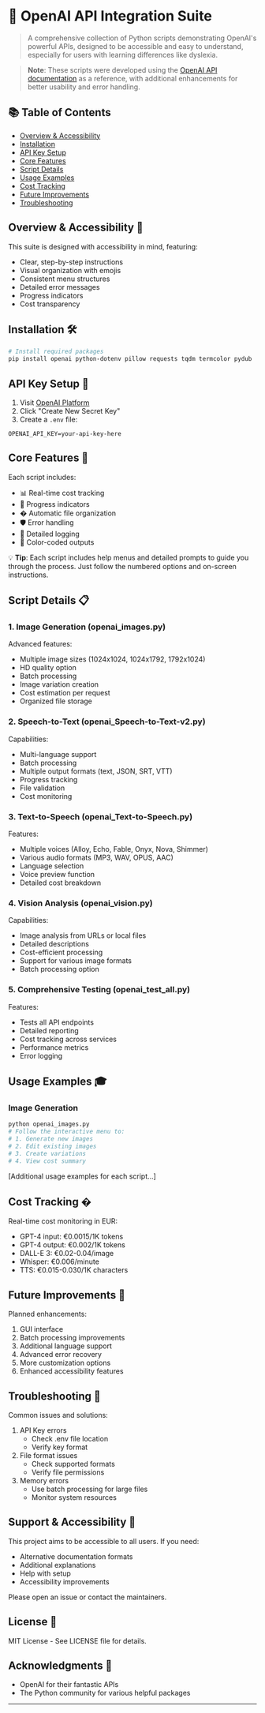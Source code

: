 # 🤖 OpenAI API Integration Suite

> A comprehensive collection of Python scripts demonstrating OpenAI's powerful APIs, designed to be accessible and easy to understand, especially for users with learning differences like dyslexia.

> **Note**: These scripts were developed using the [OpenAI API documentation](https://platform.openai.com/docs/api-reference) as a reference, with additional enhancements for better usability and error handling.

## 📚 Table of Contents
- [Overview & Accessibility](#overview--accessibility-)
- [Installation](#installation-)
- [API Key Setup](#api-key-setup-)
- [Core Features](#core-features-)
- [Script Details](#script-details-)
- [Usage Examples](#usage-examples-)
- [Cost Tracking](#cost-tracking-)
- [Future Improvements](#future-improvements-)
- [Troubleshooting](#troubleshooting-)

## Overview & Accessibility 🌟

This suite is designed with accessibility in mind, featuring:
- Clear, step-by-step instructions
- Visual organization with emojis
- Consistent menu structures
- Detailed error messages
- Progress indicators
- Cost transparency

## Installation 🛠️

```bash
# Install required packages
pip install openai python-dotenv pillow requests tqdm termcolor pydub
```

## API Key Setup 🔑

1. Visit [OpenAI Platform](https://platform.openai.com/api-keys)
2. Click "Create New Secret Key"
3. Create a `.env` file:
```
OPENAI_API_KEY=your-api-key-here
```

## Core Features 🎯

Each script includes:
- 📊 Real-time cost tracking
- 🔄 Progress indicators
- � Automatic file organization
- 🛡️ Error handling
- 📝 Detailed logging
- 🎨 Color-coded outputs

💡 **Tip**: Each script includes help menus and detailed prompts to guide you through the process. Just follow the numbered options and on-screen instructions.

## Script Details 📋

### 1. Image Generation (openai_images.py)
Advanced features:
- Multiple image sizes (1024x1024, 1024x1792, 1792x1024)
- HD quality option
- Batch processing
- Image variation creation
- Cost estimation per request
- Organized file storage

### 2. Speech-to-Text (openai_Speech-to-Text-v2.py)
Capabilities:
- Multi-language support
- Batch processing
- Multiple output formats (text, JSON, SRT, VTT)
- Progress tracking
- File validation
- Cost monitoring

### 3. Text-to-Speech (openai_Text-to-Speech.py)
Features:
- Multiple voices (Alloy, Echo, Fable, Onyx, Nova, Shimmer)
- Various audio formats (MP3, WAV, OPUS, AAC)
- Language selection
- Voice preview function
- Detailed cost breakdown

### 4. Vision Analysis (openai_vision.py)
Capabilities:
- Image analysis from URLs or local files
- Detailed descriptions
- Cost-efficient processing
- Support for various image formats
- Batch processing option

### 5. Comprehensive Testing (openai_test_all.py)
Features:
- Tests all API endpoints
- Detailed reporting
- Cost tracking across services
- Performance metrics
- Error logging

## Usage Examples 🎓

### Image Generation
```bash
python openai_images.py
# Follow the interactive menu to:
# 1. Generate new images
# 2. Edit existing images
# 3. Create variations
# 4. View cost summary
```

[Additional usage examples for each script...]

## Cost Tracking �

Real-time cost monitoring in EUR:
- GPT-4 input: €0.0015/1K tokens
- GPT-4 output: €0.002/1K tokens
- DALL-E 3: €0.02-0.04/image
- Whisper: €0.006/minute
- TTS: €0.015-0.030/1K characters

## Future Improvements 🚀

Planned enhancements:
1. GUI interface
2. Batch processing improvements
3. Additional language support
4. Advanced error recovery
5. More customization options
6. Enhanced accessibility features

## Troubleshooting 🔧

Common issues and solutions:
1. API Key errors
   - Check .env file location
   - Verify key format
2. File format issues
   - Check supported formats
   - Verify file permissions
3. Memory errors
   - Use batch processing for large files
   - Monitor system resources

## Support & Accessibility 🤝

This project aims to be accessible to all users. If you need:
- Alternative documentation formats
- Additional explanations
- Help with setup
- Accessibility improvements

Please open an issue or contact the maintainers.

## License 📄

MIT License - See LICENSE file for details.

## Acknowledgments 🙏

- OpenAI for their fantastic APIs
- The Python community for various helpful packages

---